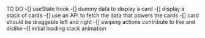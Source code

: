 TO DO
-[] useState hook
-[] dummy data to display a card
-[] display a stack of cards
-[] use an API to fetch the data that powers the cards
-[] card should be draggable left and right
-[] swiping actions contribute to like and dislike
-[] initial loading stack animation
